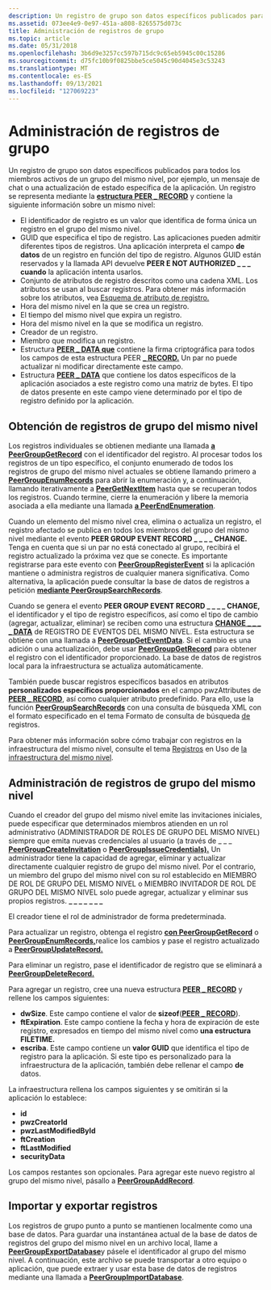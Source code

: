 ```yaml
---
description: Un registro de grupo son datos específicos publicados para todos los miembros activos de un grupo del mismo nivel, por ejemplo, un mensaje de chat o una actualización de estado específica de la aplicación.
ms.assetid: 073ee4e9-0e97-451a-a808-8265575d073c
title: Administración de registros de grupo
ms.topic: article
ms.date: 05/31/2018
ms.openlocfilehash: 3b6d9e3257cc597b715dc9c65eb5945c00c15286
ms.sourcegitcommit: d75fc10b9f0825bbe5ce5045c90d4045e3c53243
ms.translationtype: MT
ms.contentlocale: es-ES
ms.lasthandoff: 09/13/2021
ms.locfileid: "127069223"
---
```

# <a name="managing-group-records"></a>Administración de registros de grupo

Un registro de grupo son datos específicos publicados para todos los miembros activos de un grupo del mismo nivel, por ejemplo, un mensaje de chat o una actualización de estado específica de la aplicación. Un registro se representa mediante la [**estructura PEER \_ RECORD**](/windows/desktop/api/P2P/ns-p2p-peer_record) y contiene la siguiente información sobre un mismo nivel:

-   El identificador de registro es un valor que identifica de forma única un registro en el grupo del mismo nivel.
-   GUID que especifica el tipo de registro. Las aplicaciones pueden admitir diferentes tipos de registros. Una aplicación interpreta el campo **de datos** de un registro en función del tipo de registro. Algunos GUID están reservados y la llamada API devuelve **PEER E NOT AUTHORIZED \_ \_ \_ cuando** la aplicación intenta usarlos.
-   Conjunto de atributos de registro descritos como una cadena XML. Los atributos se usan al buscar registros. Para obtener más información sobre los atributos, vea [Esquema de atributo de registro.](record-attribute-schema.md)
-   Hora del mismo nivel en la que se crea un registro.
-   El tiempo del mismo nivel que expira un registro.
-   Hora del mismo nivel en la que se modifica un registro.
-   Creador de un registro.
-   Miembro que modifica un registro.
-   Estructura [**PEER \_ DATA que**](/windows/desktop/api/P2P/ns-p2p-peer_data) contiene la firma criptográfica para todos los campos de esta estructura PEER [**\_ RECORD.**](/windows/desktop/api/P2P/ns-p2p-peer_record) Un par no puede actualizar ni modificar directamente este campo.
-   Estructura [**PEER \_ DATA**](/windows/desktop/api/P2P/ns-p2p-peer_data) que contiene los datos específicos de la aplicación asociados a este registro como una matriz de bytes. El tipo de datos presente en este campo viene determinado por el tipo de registro definido por la aplicación.

## <a name="obtaining-peer-group-records"></a>Obtención de registros de grupo del mismo nivel

Los registros individuales se obtienen mediante una llamada [**a PeerGroupGetRecord**](/windows/desktop/api/P2P/nf-p2p-peergroupgetrecord) con el identificador del registro. Al procesar todos los registros de un tipo específico, el conjunto enumerado de todos los registros de grupo del mismo nivel actuales se obtiene llamando primero a [**PeerGroupEnumRecords**](/windows/desktop/api/P2P/nf-p2p-peergroupenumrecords) para abrir la enumeración y, a continuación, llamando iterativamente a [**PeerGetNextItem**](/windows/desktop/api/P2P/nf-p2p-peergetnextitem) hasta que se recuperan todos los registros. Cuando termine, cierre la enumeración y libere la memoria asociada a ella mediante una llamada [**a PeerEndEnumeration**](/windows/desktop/api/P2P/nf-p2p-peerendenumeration).

Cuando un elemento del mismo nivel crea, elimina o actualiza un registro, el registro afectado se publica en todos los miembros del grupo del mismo nivel mediante el evento **PEER GROUP EVENT RECORD \_ \_ \_ \_ CHANGE.** Tenga en cuenta que si un par no está conectado al grupo, recibirá el registro actualizado la próxima vez que se conecte. Es importante registrarse para este evento con [**PeerGroupRegisterEvent**](/windows/desktop/api/P2P/nf-p2p-peergroupregisterevent) si la aplicación mantiene o administra registros de cualquier manera significativa. Como alternativa, la aplicación puede consultar la base de datos de registros a petición [**mediante PeerGroupSearchRecords**](/windows/desktop/api/P2P/nf-p2p-peergroupsearchrecords).

Cuando se genera el evento **PEER GROUP EVENT RECORD \_ \_ \_ \_ CHANGE,** el identificador y el tipo de registro específicos, así como el tipo de cambio (agregar, actualizar, eliminar) se reciben como una estructura [**CHANGE \_ \_ \_ \_ DATA**](/windows/desktop/api/P2P/ns-p2p-peer_event_record_change_data) de REGISTRO DE EVENTOS DEL MISMO NIVEL. Esta estructura se obtiene con una llamada a [**PeerGroupGetEventData**](/windows/desktop/api/P2P/nf-p2p-peergroupgeteventdata). Si el cambio es una adición o una actualización, debe usar [**PeerGroupGetRecord**](/windows/desktop/api/P2P/nf-p2p-peergroupgetrecord) para obtener el registro con el identificador proporcionado. La base de datos de registros local para la infraestructura se actualiza automáticamente.

También puede buscar registros específicos basados en atributos **personalizados específicos proporcionados** en el campo pwzAttributes de [**PEER \_ RECORD**](/windows/desktop/api/P2P/ns-p2p-peer_record), así como cualquier atributo predefinido. Para ello, use la función [**PeerGroupSearchRecords**](/windows/desktop/api/P2P/nf-p2p-peergroupsearchrecords) con una consulta de búsqueda XML con el formato especificado en el tema Formato de consulta de búsqueda [de](record-search-query-format.md) registros.

Para obtener más información sobre cómo trabajar con registros en la infraestructura del mismo nivel, consulte el tema [Registros](records.md) en Uso de [la infraestructura del mismo nivel](using-the-peer-infrastructure.md).

## <a name="administration-of-peer-group-records"></a>Administración de registros de grupo del mismo nivel

Cuando el creador del grupo del mismo nivel emite las invitaciones iniciales, puede especificar que determinados miembros atienden en un rol administrativo (ADMINISTRADOR DE ROLES DE GRUPO DEL MISMO NIVEL) siempre que emita nuevas credenciales al usuario (a través de \_ \_ \_ [**PeerGroupCreateInvitation**](/windows/desktop/api/P2P/nf-p2p-peergroupcreateinvitation) o [**PeerGroupIssueCredentials).**](/windows/desktop/api/P2P/nf-p2p-peergroupissuecredentials) Un administrador tiene la capacidad de agregar, eliminar y actualizar directamente cualquier registro de grupo del mismo nivel. Por el contrario, un miembro del grupo del mismo nivel con su rol establecido en MIEMBRO DE ROL DE GRUPO DEL MISMO NIVEL o MIEMBRO INVITADOR DE ROL DE GRUPO DEL MISMO NIVEL solo puede agregar, actualizar y eliminar sus propios registros. **\_ \_ \_ \_** **\_ \_ \_**

El creador tiene el rol de administrador de forma predeterminada.

Para actualizar un registro, obtenga el registro [**con PeerGroupGetRecord**](/windows/desktop/api/P2P/nf-p2p-peergroupgetrecord) o [**PeerGroupEnumRecords,**](/windows/desktop/api/P2P/nf-p2p-peergroupenumrecords)realice los cambios y pase el registro actualizado a [**PeerGroupUpdateRecord.**](/windows/desktop/api/P2P/nf-p2p-peergroupupdaterecord)

Para eliminar un registro, pase el identificador de registro que se eliminará a [**PeerGroupDeleteRecord.**](/windows/desktop/api/P2P/nf-p2p-peergroupdeleterecord)

Para agregar un registro, cree una nueva estructura [**PEER \_ RECORD**](/windows/desktop/api/P2P/ns-p2p-peer_record) y rellene los campos siguientes:

-   **dwSize**. Este campo contiene el valor de **sizeof**([**PEER \_ RECORD**](/windows/desktop/api/P2P/ns-p2p-peer_record)).
-   **ftExpiration**. Este campo contiene la fecha y hora de expiración de este registro, expresados en tiempo del mismo nivel como **una estructura FILETIME.**
-   **escriba**. Este campo contiene un **valor GUID** que identifica el tipo de registro para la aplicación. Si este tipo es personalizado para la infraestructura de la aplicación, también debe rellenar el campo **de** datos.

La infraestructura rellena los campos siguientes y se omitirán si la aplicación lo establece:

-   **id**
-   **pwzCreatorId**
-   **pwzLastModifiedById**
-   **ftCreation**
-   **ftLastModified**
-   **securityData**

Los campos restantes son opcionales. Para agregar este nuevo registro al grupo del mismo nivel, pásallo a [**PeerGroupAddRecord**](/windows/desktop/api/P2P/nf-p2p-peergroupaddrecord).

## <a name="importing-and-exporting-records"></a>Importar y exportar registros

Los registros de grupo punto a punto se mantienen localmente como una base de datos. Para guardar una instantánea actual de la base de datos de registros del grupo del mismo nivel en un archivo local, llame a [**PeerGroupExportDatabase**](/windows/desktop/api/P2P/nf-p2p-peergroupexportdatabase)y pásele el identificador al grupo del mismo nivel. A continuación, este archivo se puede transportar a otro equipo o aplicación, que puede extraer y usar esta base de datos de registros mediante una llamada a [**PeerGroupImportDatabase**](/windows/desktop/api/P2P/nf-p2p-peergroupimportdatabase).

 

 



